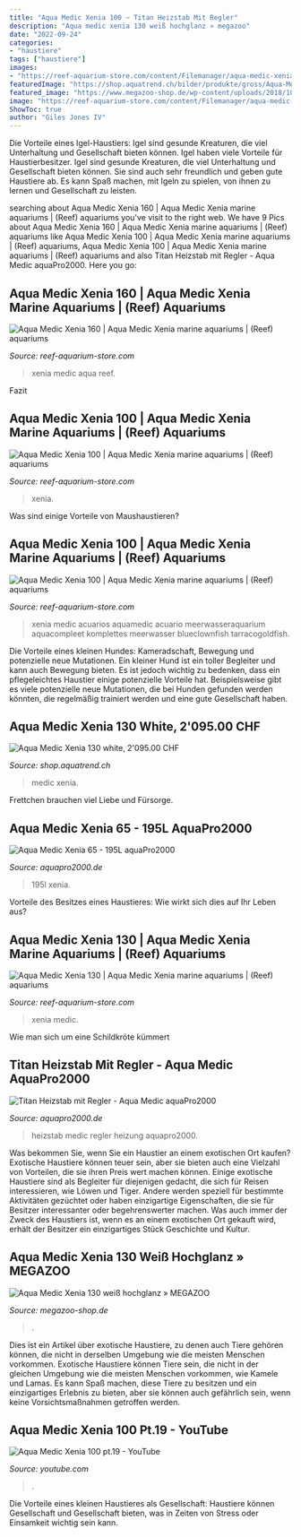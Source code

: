 ```yaml
---
title: "Aqua Medic Xenia 100 ~ Titan Heizstab Mit Regler"
description: "Aqua medic xenia 130 weiß hochglanz » megazoo"
date: "2022-09-24"
categories:
- "haustiere"
tags: ["haustiere"]
images:
- "https://reef-aquarium-store.com/content/Filemanager/aqua-medic-xenia-130-8.jpg_December-10-2018-814am.jpg"
featuredImage: "https://shop.aquatrend.ch/bilder/produkte/gross/Aqua-Medic-Xenia-130-white.jpg"
featured_image: "https://www.megazoo-shop.de/wp-content/uploads/2018/10/Xenia-1-1-760x760.png"
image: "https://reef-aquarium-store.com/content/Filemanager/aqua-medic-xenia-100-13.jpg_December-10-2018-820am.jpg"
ShowToc: true
author: "Giles Jones IV"
---
```



Die Vorteile eines Igel-Haustiers: Igel sind gesunde Kreaturen, die viel Unterhaltung und Gesellschaft bieten können.
Igel haben viele Vorteile für Haustierbesitzer. Igel sind gesunde Kreaturen, die viel Unterhaltung und Gesellschaft bieten können. Sie sind auch sehr freundlich und geben gute Haustiere ab. Es kann Spaß machen, mit Igeln zu spielen, von ihnen zu lernen und Gesellschaft zu leisten.

	

		
searching about Aqua Medic Xenia 160 | Aqua Medic Xenia marine aquariums | (Reef) aquariums you've visit to the right web. We have 9 Pics about Aqua Medic Xenia 160 | Aqua Medic Xenia marine aquariums | (Reef) aquariums like Aqua Medic Xenia 100 | Aqua Medic Xenia marine aquariums | (Reef) aquariums, Aqua Medic Xenia 100 | Aqua Medic Xenia marine aquariums | (Reef) aquariums and also Titan Heizstab mit Regler - Aqua Medic aquaPro2000. Here you go:
		
    
## Aqua Medic Xenia 160 | Aqua Medic Xenia Marine Aquariums | (Reef) Aquariums

<img loading=lazy src="https://reef-aquarium-store.com/content/Filemanager/aqua-medic-xenia-160-7.jpg_December-10-2018-809am.jpg" onerror="this.onerror=null;this.src='https://tse1.mm.bing.net/th?id=OIP.zTPst0HcU1PSuNxuSlhnVwHaHa&amp;pid=15.1';" alt="Aqua Medic Xenia 160 | Aqua Medic Xenia marine aquariums | (Reef) aquariums">

_Source: reef-aquarium-store.com_

>xenia medic aqua reef. 

	

Fazit

    
## Aqua Medic Xenia 100 | Aqua Medic Xenia Marine Aquariums | (Reef) Aquariums

<img loading=lazy src="https://reef-aquarium-store.com/content/Filemanager/aqua-medic-xenia-100-16.jpg_December-10-2018-820am.jpg" onerror="this.onerror=null;this.src='https://tse3.mm.bing.net/th?id=OIP.qU8_Wjp1jrbPn9AHKcxUKQHaHa&amp;pid=15.1';" alt="Aqua Medic Xenia 100 | Aqua Medic Xenia marine aquariums | (Reef) aquariums">

_Source: reef-aquarium-store.com_

>xenia. 

	

Was sind einige Vorteile von Maushaustieren?

    
## Aqua Medic Xenia 100 | Aqua Medic Xenia Marine Aquariums | (Reef) Aquariums

<img loading=lazy src="https://reef-aquarium-store.com/content/Filemanager/aqua-medic-xenia-100-13.jpg_December-10-2018-820am.jpg" onerror="this.onerror=null;this.src='https://tse1.mm.bing.net/th?id=OIP.u5RTvncNaXOxoVwH0ysODwHaHa&amp;pid=15.1';" alt="Aqua Medic Xenia 100 | Aqua Medic Xenia marine aquariums | (Reef) aquariums">

_Source: reef-aquarium-store.com_

>xenia medic acuarios aquamedic acuario meerwasseraquarium aquacompleet komplettes meerwasser blueclownfish tarracogoldfish. 

	

Die Vorteile eines kleinen Hundes: Kameradschaft, Bewegung und potenzielle neue Mutationen.
Ein kleiner Hund ist ein toller Begleiter und kann auch Bewegung bieten. Es ist jedoch wichtig zu bedenken, dass ein pflegeleichtes Haustier einige potenzielle Vorteile hat. Beispielsweise gibt es viele potenzielle neue Mutationen, die bei Hunden gefunden werden könnten, die regelmäßig trainiert werden und eine gute Gesellschaft haben.

    
## Aqua Medic Xenia 130 White, 2&#039;095.00 CHF

<img loading=lazy src="https://shop.aquatrend.ch/bilder/produkte/gross/Aqua-Medic-Xenia-130-white.jpg" onerror="this.onerror=null;this.src='https://tse3.mm.bing.net/th?id=OIP.1kXgzF7m8qjjD3HZ8jKnBwHaHa&amp;pid=15.1';" alt="Aqua Medic Xenia 130 white, 2&#039;095.00 CHF">

_Source: shop.aquatrend.ch_

>medic xenia. 

	

Frettchen brauchen viel Liebe und Fürsorge.

    
## Aqua Medic Xenia 65 - 195L AquaPro2000

<img loading=lazy src="https://www.aquapro2000.de/media/catalog/product/cache/1/image/1024x/c657acbaa43513bfcb392d597dba2b11/x/e/xenia65_2_1.jpg" onerror="this.onerror=null;this.src='https://tse2.mm.bing.net/th?id=OIP._JYQHuPUKj-ZJP99JIFe7QAAAA&amp;pid=15.1';" alt="Aqua Medic Xenia 65 - 195L aquaPro2000">

_Source: aquapro2000.de_

>195l xenia. 

	

Vorteile des Besitzes eines Haustieres: Wie wirkt sich dies auf Ihr Leben aus?

    
## Aqua Medic Xenia 130 | Aqua Medic Xenia Marine Aquariums | (Reef) Aquariums

<img loading=lazy src="https://reef-aquarium-store.com/content/Filemanager/aqua-medic-xenia-130-8.jpg_December-10-2018-814am.jpg" onerror="this.onerror=null;this.src='https://tse1.mm.bing.net/th?id=OIP.7YS1vmw-RaM1VI624DNWxQHaHa&amp;pid=15.1';" alt="Aqua Medic Xenia 130 | Aqua Medic Xenia marine aquariums | (Reef) aquariums">

_Source: reef-aquarium-store.com_

>xenia medic. 

	

Wie man sich um eine Schildkröte kümmert

    
## Titan Heizstab Mit Regler - Aqua Medic AquaPro2000

<img loading=lazy src="https://www.aquapro2000.de/media/catalog/product/cache/1/image/1c6643041eecd79b11d8bbe3fbef5504/t/i/titan-kit_1.jpg" onerror="this.onerror=null;this.src='https://tse4.mm.bing.net/th?id=OIP.gYfg1UIM-jmRIWBqW9B_bAHaHa&amp;pid=15.1';" alt="Titan Heizstab mit Regler - Aqua Medic aquaPro2000">

_Source: aquapro2000.de_

>heizstab medic regler heizung aquapro2000. 

	

Was bekommen Sie, wenn Sie ein Haustier an einem exotischen Ort kaufen?
Exotische Haustiere können teuer sein, aber sie bieten auch eine Vielzahl von Vorteilen, die sie ihren Preis wert machen können. Einige exotische Haustiere sind als Begleiter für diejenigen gedacht, die sich für Reisen interessieren, wie Löwen und Tiger. Andere werden speziell für bestimmte Aktivitäten gezüchtet oder haben einzigartige Eigenschaften, die sie für Besitzer interessanter oder begehrenswerter machen. Was auch immer der Zweck des Haustiers ist, wenn es an einem exotischen Ort gekauft wird, erhält der Besitzer ein einzigartiges Stück Geschichte und Kultur.

    
## Aqua Medic Xenia 130 Weiß Hochglanz » MEGAZOO

<img loading=lazy src="https://www.megazoo-shop.de/wp-content/uploads/2018/10/Xenia-1-1-760x760.png" onerror="this.onerror=null;this.src='https://tse4.mm.bing.net/th?id=OIP.OX8Jm44SKQv99tvpWcQ8nAHaHa&amp;pid=15.1';" alt="Aqua Medic Xenia 130 weiß hochglanz » MEGAZOO">

_Source: megazoo-shop.de_

>. 

	

Dies ist ein Artikel über exotische Haustiere, zu denen auch Tiere gehören können, die nicht in derselben Umgebung wie die meisten Menschen vorkommen.
Exotische Haustiere können Tiere sein, die nicht in der gleichen Umgebung wie die meisten Menschen vorkommen, wie Kamele und Lamas. Es kann Spaß machen, diese Tiere zu besitzen und ein einzigartiges Erlebnis zu bieten, aber sie können auch gefährlich sein, wenn keine Vorsichtsmaßnahmen getroffen werden.

    
## Aqua Medic Xenia 100 Pt.19 - YouTube

<img loading=lazy src="https://i.ytimg.com/vi/pYtMXkwRKbU/hqdefault.jpg" onerror="this.onerror=null;this.src='https://tse2.mm.bing.net/th?id=OIP.tASPXpUClDLUgnCccmWViQHaFj&amp;pid=15.1';" alt="Aqua Medic Xenia 100 pt.19 - YouTube">

_Source: youtube.com_

>. 

	

Die Vorteile eines kleinen Haustieres als Gesellschaft: Haustiere können Gesellschaft und Gesellschaft bieten, was in Zeiten von Stress oder Einsamkeit wichtig sein kann.

